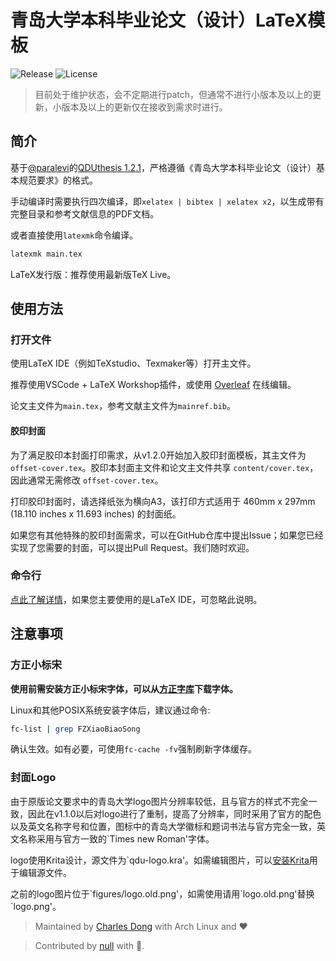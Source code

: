 # 青岛大学本科毕业论文（设计）LaTeX模板

![Release](https://img.shields.io/github/v/release/chardon55/qdubachelor-tex?include_prereleases)
![License](https://img.shields.io/github/license/chardon55/qdubachelor-tex)

> 目前处于维护状态，会不定期进行patch，但通常不进行小版本及以上的更新，小版本及以上的更新仅在接收到需求时进行。

## 简介

基于[@paralevi](https://github.com/paralevi)的[QDUthesis 1.2.1](https://github.com/paralevi/QDUthesis)，严格遵循《青岛大学本科毕业论文（设计）基本规范要求》的格式。

手动编译时需要执行四次编译，即`xelatex | bibtex | xelatex x2`，以生成带有完整目录和参考文献信息的PDF文档。

或者直接使用`latexmk`命令编译。

```bash
latexmk main.tex
```

LaTeX发行版：推荐使用最新版TeX Live。

## 使用方法

### 打开文件

使用LaTeX IDE（例如TeXstudio、Texmaker等）打开主文件。

推荐使用VSCode + LaTeX Workshop插件，或使用 [Overleaf](https://www.overleaf.com/) 在线编辑。

论文主文件为`main.tex`，参考文献主文件为`mainref.bib`。

#### 胶印封面

为了满足胶印本封面打印需求，从v1.2.0开始加入胶印封面模板，其主文件为 `offset-cover.tex`。胶印本封面主文件和论文主文件共享 `content/cover.tex`，因此通常无需修改 `offset-cover.tex`。

打印胶印封面时，请选择纸张为横向A3，该打印方式适用于 460mm x 297mm (18.110 inches x 11.693 inches) 的封面纸。

如果您有其他特殊的胶印封面需求，可以在GitHub仓库中提出Issue；如果您已经实现了您需要的封面，可以提出Pull Request。我们随时欢迎。

### 命令行

[点此了解详情](./.github/commandline.md)，如果您主要使用的是LaTeX IDE，可忽略此说明。

## 注意事项

### 方正小标宋

**使用前需安装方正小标宋字体，可以从[方正字库](https://www.foundertype.com)下载字体。**

Linux和其他POSIX系统安装字体后，建议通过命令:

```bash
fc-list | grep FZXiaoBiaoSong
```

确认生效。如有必要，可使用`fc-cache -fv`强制刷新字体缓存。

### 封面Logo

由于原版论文要求中的青岛大学logo图片分辨率较低，且与官方的样式不完全一致，因此在v1.1.0以后对logo进行了重制，提高了分辨率，同时采用了官方的配色以及英文名称字号和位置，图标中的青岛大学徽标和题词书法与官方完全一致，英文名称采用与官方一致的\`Times new Roman'字体。

logo使用Krita设计，源文件为`qdu-logo.kra'。如需编辑图片，可以[安装Krita](./.github/krita-installation.md)用于编辑源文件。

之前的logo图片位于\`figures/logo.old.png'，如需使用请用\`logo.old.png'替换\`logo.png'。

> Maintained by [Charles Dong](https://github.com/chardoncs) with Arch Linux and ❤️

> Contributed by [null](https://github.com/nullnan) with 💙.